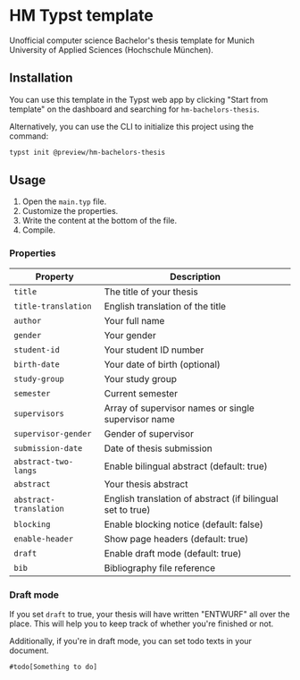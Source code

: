 # HM Typst template

Unofficial computer science Bachelor's thesis template for Munich University of Applied Sciences (Hochschule München).

## Installation
You can use this template in the Typst web app by clicking "Start from template" on the dashboard and searching for ``hm-bachelors-thesis``.

Alternatively, you can use the CLI to initialize this project using the command:

```bash
typst init @preview/hm-bachelors-thesis
```

## Usage
1. Open the ``main.typ`` file.
2. Customize the properties.
3. Write the content at the bottom of the file.
4. Compile.

### Properties

| Property | Description |
|----------|-------------|
| `title` | The title of your thesis |
| `title-translation` | English translation of the title |
| `author` | Your full name |
| `gender` | Your gender |
| `student-id` | Your student ID number |
| `birth-date` | Your date of birth (optional) |
| `study-group` | Your study group |
| `semester` | Current semester |
| `supervisors` | Array of supervisor names or single supervisor name |
| `supervisor-gender` | Gender of supervisor |
| `submission-date` | Date of thesis submission |
| `abstract-two-langs` | Enable bilingual abstract (default: true) |
| `abstract` | Your thesis abstract |
| `abstract-translation` | English translation of abstract (if bilingual set to true) |
| `blocking` | Enable blocking notice (default: false) |
| `enable-header` | Show page headers (default: true) |
| `draft` | Enable draft mode (default: true) |
| `bib` | Bibliography file reference |

### Draft mode

If you set ``draft`` to true, your thesis will have written "ENTWURF" all over the place. This will help you to keep track of whether you're finished or not.

Additionally, if you're in draft mode, you can set todo texts in your document.

```typst
#todo[Something to do]
```